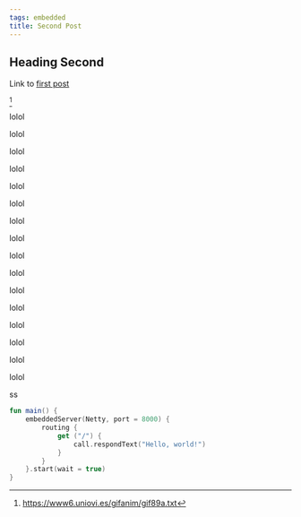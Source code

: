 ```yaml
---
tags: embedded
title: Second Post
---
```


## Heading Second

Link to [first post](#article_0001)

<link href="https://cdnjs.cloudflare.com/ajax/libs/highlight.js/11.3.1/styles/atom-one-light.min.css" rel="stylesheet">

[^1]

lolol

lolol

lolol

lolol

lolol

lolol

lolol

lolol

lolol

lolol

lolol

lolol

lolol

lolol

lolol

lolol

[^1]: https://www6.uniovi.es/gifanim/gif89a.txt

ss

```kotlin
fun main() {
    embeddedServer(Netty, port = 8000) {
        routing {
            get ("/") {
                call.respondText("Hello, world!")
            }
        }
    }.start(wait = true)
}
```
